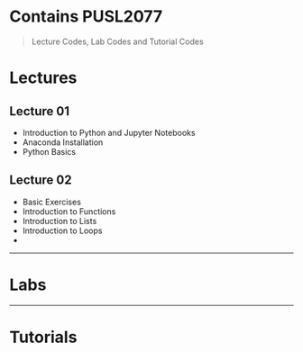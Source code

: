 # Contains PUSL2077
>Lecture Codes, Lab Codes and Tutorial Codes

# Lectures
## Lecture 01
- Introduction to Python and Jupyter Notebooks
- Anaconda Installation
- Python Basics

## Lecture 02
- Basic Exercises
- Introduction to Functions
- Introduction to Lists
- Introduction to Loops
- 
---
# Labs

---
# Tutorials
